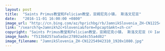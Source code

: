 ```yaml
---
layout: post
title:  "Saints Primus教堂和Felician教堂，亚姆尼克小镇， 斯洛文尼亚"
date:   "2016-11-01 16:00:00 +0800"
image_url: "http://cn.bing.com/az/hprichbg/rb/JamnikSlovenia_ZH-CN12254942310_1920x1080.jpg"
link: "/search?q=Jamnik%2c+Slovenia&form=hpcapt&mkt=zh-cn"
copyright: "Saints Primus教堂和Felician教堂，亚姆尼克小镇， 斯洛文尼亚 (© Ian Middleton/Alamy)"
image_hash: "f513b8257aa5adac27892ad4c55a4d82"
image_filename: "JamnikSlovenia_ZH-CN12254942310_1920x1080.jpg"
---
```

